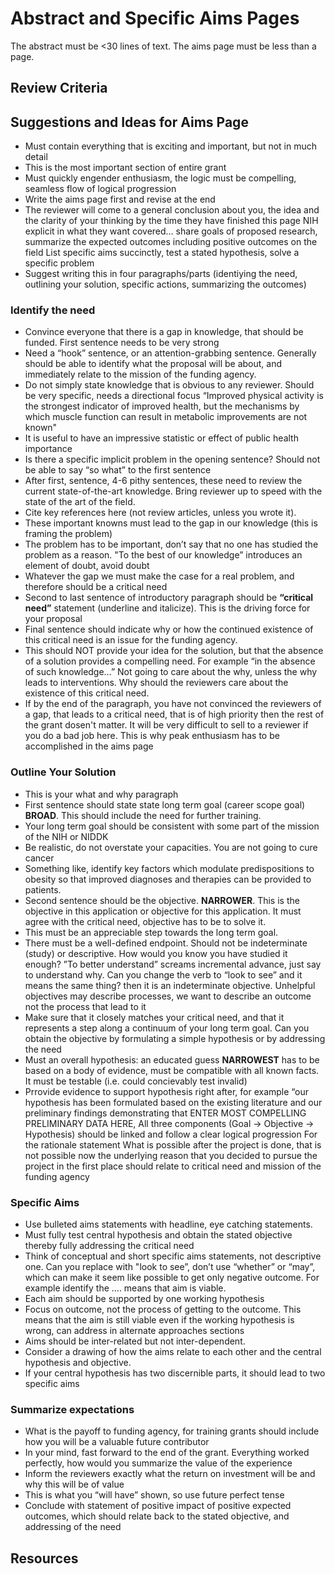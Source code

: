 # Abstract and Specific Aims Pages

The abstract must be <30 lines of text.  The aims page must be less than a page.

## Review Criteria

## Suggestions and Ideas for Aims Page
*  Must contain everything that is exciting and important, but not in much detail
* This is the most important section of entire grant
* Must quickly engender enthusiasm, the logic must be compelling, seamless flow of logical progression
* Write the aims page first and revise at the end
* The reviewer will come to a general conclusion about you, the idea and the clarity of your thinking by the time they have finished this page
NIH explicit in what they want covered… share goals of proposed research, summarize the expected outcomes including positive outcomes on the field
List specific aims succinctly, test a stated hypothesis, solve a specific problem
* Suggest writing this in four paragraphs/parts (identiying the need, outlining your solution, specific actions, summarizing the outcomes)

### Identify the need 
* Convince everyone that there is a gap in knowledge, that should be funded.  First sentence needs to be very strong
* Need a “hook” sentence, or an attention-grabbing sentence.  Generally should be able to identify what the proposal will be about, and immediately relate to the mission of the funding agency.
* Do not simply state knowledge that is obvious to any reviewer.  Should be very specific, needs a directional focus “Improved physical activity  is the strongest indicator of improved health, but the mechanisms by which muscle function can result in metabolic improvements are not known"
* It is useful to have an impressive statistic or effect of public health importance
* Is there a specific implicit problem in the opening sentence?  Should not be able to say “so what” to the first sentence
* After first, sentence, 4-6 pithy sentences, these need to review the current state-of-the-art knowledge.  Bring reviewer up to speed with the state of the art of the field.
* Cite key references here (not review articles, unless you wrote it).
* These important knowns must lead to the gap in our knowledge (this is framing the problem)
* The problem has to be important, don’t say that no one has studied the problem as a reason.  "To the best of our knowledge” introduces an element of doubt, avoid doubt
* Whatever the gap we must make the case for a real problem, and therefore should be a critical need
* Second to last sentence of introductory paragraph should be **“critical need”** statement (underline and italicize).  This is the driving force for your proposal
* Final sentence should indicate why or how the continued existence of this critical need is an issue for the funding agency.  
* This should NOT provide your idea for the solution, but that the absence of a solution provides a compelling need.  For example “in the absence of such knowledge…”  Not going to care about the why, unless the why leads to interventions.  Why should the reviewers care about the existence of this critical need.
* If by the end of the paragraph, you have not convinced the reviewers of a gap, that leads to a critical need, that is of high priority then the rest of the grant dosen't matter.  It will be very difficult to sell to a reviewer if you do a bad job here.  This is why peak enthusiasm has to be accomplished in the aims page

### Outline Your Solution
* This is your what and why paragraph
* First sentence should state state long term goal (career scope goal) **BROAD**.  This should include the need for further training.
* Your long term goal should be consistent with some part of the mission of the NIH or NIDDK 
* Be realistic, do not overstate your capacities.  You are not going to cure cancer
* Something like, identify key factors which modulate predispositions to obesity so that improved diagnoses and therapies can be provided to patients.
* Second sentence should be the objective. **NARROWER**.  This is the objective in this application or objective for this application.  It must agree with the critical need, objective has to be to solve it.
* This must be an appreciable step towards the long term goal.
* There must be a well-defined endpoint.  Should not be indeterminate (study) or descriptive.  How would you know you have studied it enough?  ”To better understand” screams incremental advance, just say to understand why.  Can you change the verb to “look to see” and it means the same thing?  then it is an indeterminate objective.  Unhelpful objectives may describe processes, we want to describe an outcome not the process that lead to it
* Make sure that it closely matches your critical need, and that it represents a step along a continuum of your long term goal.  Can you obtain the objective by formulating a simple hypothesis or by addressing the need
* Must an overall hypothesis: an educated guess **NARROWEST** has to be based on a body of evidence, must be compatible with all known facts.  It must be testable (i.e. could concievably test invalid)
* Prrovide evidence to support hypothesis right after, for example “our hypothesis has been formulated based on the existing literature and our preliminary findings demonstrating that ENTER MOST COMPELLING PRELIMINARY DATA HERE,
All three components (Goal -> Objective -> Hypothesis) should be linked and follow a clear logical progression
For the rationale statement
What is possible after the project is done, that is not possible now
the underlying reason that you decided to pursue the project in the first place
should relate to critical need and mission of the funding agency

### Specific Aims 
* Use bulleted aims statements with headline, eye catching statements.
* Must fully test central hypothesis and obtain the stated objective thereby fully addressing the critical need
* Think of conceptual and short specific aims statements, not descriptive one.  Can you replace with "look to see”, don’t use “whether” or “may”, which can make it seem like possible to get only negative outcome.  For example identify the …. means that aim is viable.  
* Each aim should be supported by one working hypothesis
* Focus on outcome, not the process of getting to the outcome.  This means that the aim is still viable even if the working hypothesis is wrong, can address in alternate approaches sections
* Aims should be inter-related but not inter-dependent.  
* Consider a drawing of how the aims relate to each other and the central hypothesis and objective.
* If your central hypothesis has two discernible parts, it should lead to two specific aims

### Summarize expectations
* What is the payoff to funding agency, for training grants should include how you will be a valuable future contributor
* In your mind, fast forward to the end of the grant.  Everything worked perfectly, how would you summarize the value of the experience
* Inform the reviewers exactly what the return on investment will be and why this will be of value
* This is what you “will have” shown, so use future perfect tense
* Conclude with statement of positive impact of positive expected outcomes, which should relate back to the stated objective, and addressing of the need

## Resources